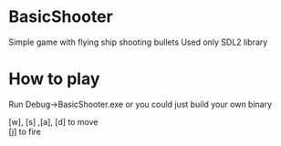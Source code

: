  BasicShooter
=============
Simple game with flying ship shooting bullets
Used only SDL2 library

# How to play
Run Debug->BasicShooter.exe or you could just build your own binary

[w], [s] ,[a], [d] to move   
[j] to fire
